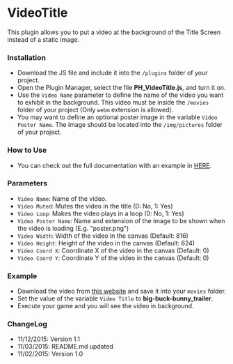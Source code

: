 # VideoTitle
This plugin allows you to put a video at the background of the Title Screen instead of a static image.

### Installation
* Download the JS file and include it into the ```/plugins``` folder of your project.
* Open the Plugin Manager, select the file **PH_VideoTitle.js**, and turn it on.
* Use the ```Video Name``` parameter to define the name of the video you want to exhibit in the background. This video must be inside the ```/movies``` folder of your project (Only ``webm`` extension is allowed).
* You may want to define an optional poster image in the variable ``Video Poster Name``. The image should be located into the ``/img/pictures`` folder of your project.

### How to Use
* You can check out the full documentation with an example in [HERE](http://primehover.gufernandes.com.br/ph-video-title).

### Parameters
* ``Video Name``: Name of the video.
* ``Video Muted``: Mutes the video in the title (0: No, 1: Yes)
* ``Video Loop``: Makes the video plays in a loop (0: No, 1: Yes)
* ``Video Poster Name``: Name and extension of the image to be shown when the video is loading (E.g. "poster.png")
* ``Video Width``: Width of the video in the canvas (Default: 816)
* ``Video Height``: Height of the video in the canvas (Default: 624)
* ``Video Coord X``: Coordinate X of the video in the canvas (Default: 0)
* ``Video Coord Y``: Coordinate Y of the video in the canvas (Default: 0)

### Example
* Download the video from [this website](http://video.webmfiles.org/big-buck-bunny_trailer.webm) and save it into your ``movies`` folder.
* Set the value of the variable ``Video Title`` to **big-buck-bunny_trailer**.
* Execute your game and you will see the video in background.

### ChangeLog
* 11/12/2015: Version 1.1
* 11/03/2015: README.md updated
* 11/02/2015: Version 1.0
